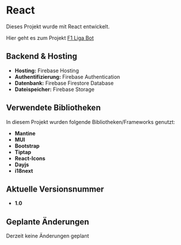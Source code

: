 # React

Dieses Projekt wurde mit React entwickelt.

Hier geht es zum Projekt [F1 Liga Bot](https://ligabot-38d61.web.app)

## Backend & Hosting

- **Hosting:** Firebase Hosting
- **Authentifizierung:** Firebase Authentication
- **Datenbank:** Firebase Firestore Database
- **Dateispeicher:** Firebase Storage


## Verwendete Bibliotheken

In diesem Projekt wurden folgende Bibliotheken/Frameworks genutzt:

- **Mantine**
- **MUI**
- **Bootstrap**
- **Tiptap**
- **React-Icons**
- **Dayjs**
- **i18next**

## Aktuelle Versionsnummer

- **1.0**

## Geplante Änderungen

Derzeit keine Änderungen geplant
